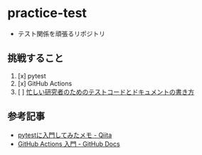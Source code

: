 # practice-test
- テスト関係を頑張るリポジトリ

## 挑戦すること
1. [x] pytest
1. [x] GitHub Actions
1. [ ] [忙しい研究者のためのテストコードとドキュメントの書き方](https://qiita.com/hmkz/items/0689cd85fb3e1adcda1a)

## 参考記事
- [pytestに入門してみたメモ - Qiita](https://qiita.com/everylittle/items/1a2748e443d8282c94b2)
- [GitHub Actions 入門 - GitHub Docs](https://docs.github.com/ja/actions/learn-github-actions/introduction-to-github-actions)
